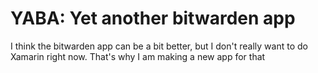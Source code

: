 # YABA: Yet another bitwarden app

I think the bitwarden app can be a bit better, but I don't really want to do Xamarin right now. 
That's why I am making a new app for that